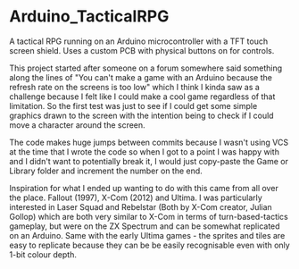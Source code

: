 # Arduino_TacticalRPG
A tactical RPG running on an Arduino microcontroller with a TFT touch screen shield. Uses a custom PCB with physical buttons on for controls.

This project started after someone on a forum somewhere said something along the lines of "You can't make a game with an Arduino because the refresh rate on the screens is too low" which I think I kinda saw as a challenge because I felt like I could make a cool game regardless of that limitation. So the first test was just to see if I could get some simple graphics drawn to the screen with the intention being to check if I could move a character around the screen.

The code makes huge jumps between commits because I wasn't using VCS at the time that I wrote the code so when I got to a point I was happy with and I didn't want to potentially break it, I would just copy-paste the Game or Library folder and increment the number on the end.

Inspiration for what I ended up wanting to do with this came from all over the place. Fallout (1997), X-Com (2012) and Ultima. I was particularly interested in Laser Squad and Rebelstar (Both by X-Com creator, Julian Gollop) which are both very similar to X-Com in terms of turn-based-tactics gameplay, but were on the ZX Spectrum and can be somewhat replicated on an Arduino. Same with the early Ultima games - the sprites and tiles are easy to replicate because they can be be easily recognisable even with only 1-bit colour depth.
